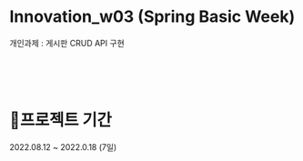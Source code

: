 Innovation_w03 (Spring Basic Week)
==================================
개인과제 : 게시판 CRUD API 구현

<br/><br/><br/>

📆프로젝트 기간
==================================
2022.08.12 ~ 2022.0.18 (7일)
